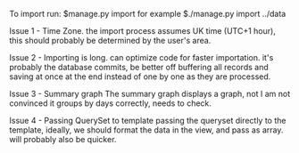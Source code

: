 To import run:
$manage.py import <PATH>
for example
$./manage.py import ../data


Issue 1 - Time Zone.
the import process assumes UK time (UTC+1 hour), this should probably be determined by the user's area.

Issue 2 - Importing is long. 
can optimize code for faster importation. it's probably the database commits, be better off buffering all records and saving at once at the end instead of one by one as they are processed.

Issue 3 - Summary graph
The summary graph displays a graph, not I am not convinced it groups by days correctly, needs to check.

Issue 4 - Passing QuerySet to template 
passing the queryset directly to the template, ideally, we should format the data in the view, and pass as array. will probably also be quicker.


